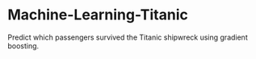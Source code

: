 # Machine-Learning-Titanic
 Predict which passengers survived the Titanic shipwreck using gradient boosting.
